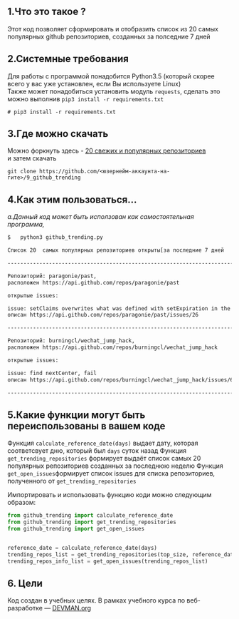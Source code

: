 ## 1.Что это такое ?

Этот код позволяет сформировать и отобразить список из 20 самых популярных github репозиториев, созданных за полседние 7 дней

## 2.Системные требования
Для работы с программой понадобится Python3.5 (который скорее всего у вас уже установлен, если Вы используете Linux)  
Также может понадобиться установить модуль `requests`, сделать это можно выполнив `pip3 install -r requirements.txt`
```
# pip3 install -r requirements.txt
```

## 3.Где можно скачать  
Можно форкнуть здесь - [20 свежих и  популярных репозиториев](https://github.com/aligang/9_github_trending)  
и затем скачать 
```
git clone https://github.com/<юзернейм-аккаунта-на-гите>/9_github_trending
```

## 4.Как этим пользоваться...  
*a.Данный код может быть исползован как самостоятельная программа,*  

```bash
$   python3 github_trending.py 

Список 20  самых популярных репозиториев открыты[за последние 7 дней

--------------------------------------------------------------------------------

Репозиторий: paragonie/past,
расположен https://api.github.com/repos/paragonie/past

открытые issues:

issue: setClaims overwrites what was defined with setExpiration in the php example
описан https://api.github.com/repos/paragonie/past/issues/26

--------------------------------------------------------------------------------

Репозиторий: burningcl/wechat_jump_hack,
расположен https://api.github.com/repos/burningcl/wechat_jump_hack

открытые issues:

issue: find nextCenter, fail
описан https://api.github.com/repos/burningcl/wechat_jump_hack/issues/66

--------------------------------------------------------------------------------

```

## 5.Какие функции могут быть переиспользованы в вашем коде
Функция `calculate_reference_date(days)` выдает дату, которая соответсвует дню, который был `days` суток назад
Функция `get_trending_repositories` формирует выдаёт список самых 20 популярных репозиториев созданных за последнюю неделю
Функция `get_open_issues`формирует список issues для списка репозиториев, полученного от `get_trending_repositories` 


Импортировать и использовать функцию коди можно  следующим образом:  
```python
from github_trending import calculate_reference_date
from github_trending import get_trending_repositories
from github_trending import get_open_issues


reference_date = calculate_reference_date(days)
trending_repos_list = get_trending_repositories(top_size, reference_date)
trending_repos_info_list = get_open_issues(trending_repos_list)
```

## 6. Цели
Код создан в учебных целях. В рамках учебного курса по веб-разработке ― [DEVMAN.org](https://devman.org)
